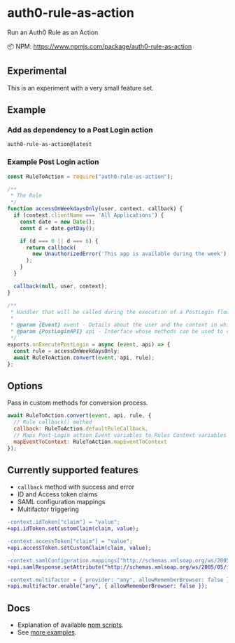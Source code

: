 # auth0-rule-as-action

Run an Auth0 Rule as an Action

📦 NPM: https://www.npmjs.com/package/auth0-rule-as-action

## Experimental

This is an experiment with a very small feature set.

## Example

### Add as dependency to a Post Login action
```
auth0-rule-as-action@latest
```

### Example Post Login action

```javascript
const RuleToAction = require("auth0-rule-as-action");

/**
 * The Rule
 */
function accessOnWeekdaysOnly(user, context, callback) {
  if (context.clientName === 'All Applications') {
    const date = new Date();
    const d = date.getDay();

    if (d === 0 || d === 6) {
      return callback(
        new UnauthorizedError('This app is available during the week')
      );
    }
  }

  callback(null, user, context);
}

/**
 * Handler that will be called during the execution of a PostLogin flow.
 *
 * @param {Event} event - Details about the user and the context in which they are logging in.
 * @param {PostLoginAPI} api - Interface whose methods can be used to change the behavior of the login.
 */
exports.onExecutePostLogin = async (event, api) => {
  const rule = accessOnWeekdaysOnly;
  await RuleToAction.convert(event, api, rule);
};
```

## Options

Pass in custom methods for conversion process.

```javascript
await RuleToAction.convert(event, api, rule, {
  // Rule callback() method
  callback: RuleToAction.defaultRuleCallback,
  // Maps Post-Login action Event variables to Rules Context variables 
  mapEventToContext: RuleToAction.mapEventToContext
});
```

## Currently supported features
- `callback` method with success and error
- ID and Access token claims
- SAML configuration mappings
- Multifactor triggering

```diff
-context.idToken["claim"] = "value";
+api.idToken.setCustomClaim(claim, value);

-context.accessToken["claim"] = "value";
+api.accessToken.setCustomClaim(claim, value);

-context.samlConfiguration.mappings["http://schemas.xmlsoap.org/ws/2005/05/identity/claims/nameidentifier"] = "upn";
+api.samlResponse.setAttribute("http://schemas.xmlsoap.org/ws/2005/05/identity/claims/nameidentifier", "upn");

-context.multifactor = { provider: "any", allowRememberBrowser: false };
+api.multifactor.enable("any", { allowRememberBrowser: false });
```

## Docs
- Explanation of available [npm scripts](./docs/scripts.md).
- See [more examples](./docs/examples.md).